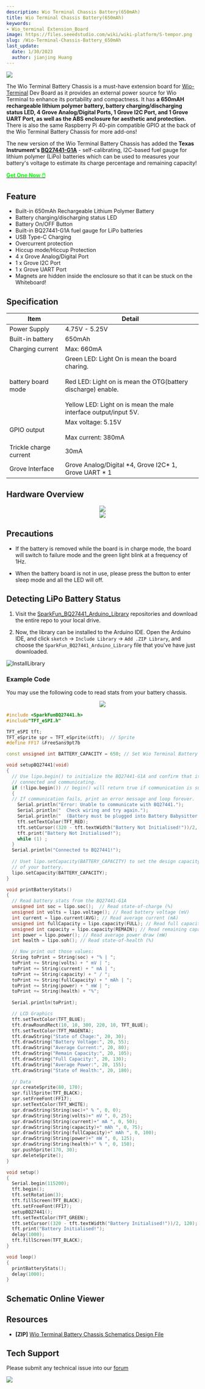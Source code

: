 ```yaml
---
description: Wio Terminal Chassis Battery(650mAh)
title: Wio Terminal Chassis Battery(650mAh)
keywords:
- Wio_terminal Extension_Board
image: https://files.seeedstudio.com/wiki/wiki-platform/S-tempor.png
slug: /Wio-Terminal-Chassis-Battery_650mAh
last_update:
  date: 1/30/2023
  author: jianjing Huang
---
```


![](https://files.seeedstudio.com/wiki/Wio-Terminal-Battery-Chassis/img/45.png)

The Wio Terminal Battery Chassis is a must-have extension board for [Wio-Terminal](https://www.seeedstudio.com/Wio-Terminal-p-4509.html) Dev Board as it provides an external power source for Wio Terminal to enhance its portability and compactness. It has **a 650mAH rechargeable lithium polymer battery, battery charging/discharging status LED, 4 Grove Analog/Digital Ports, 1 Grove I2C Port, and 1 Grove UART Port, as well as the ABS enclosure for aesthetic and protection.** There is also the same Raspberry Pi 40-pin compatible GPIO at the back of the Wio Terminal Battery Chassis for more add-ons!

The new version of the Wio Terminal Battery Chassis has added the **Texas Instrument's [BQ27441-G1A](http://www.ti.com/product/BQ27441-G1)** - self-calibrating, I2C-based fuel gauge for lithium polymer (LiPo) batteries which can be used to measures your battery's voltage to estimate its charge percentage and remaining capacity!

<div class="get_one_now_container" style={{textAlign: 'center'}}>
    <a class="get_one_now_item" href="https://www.seeedstudio.com/Wio-Terminal-Chassis-Battery-650mAh-p-4756.html"><strong><span><font color={'FFFFFF'} size={"4"}> Get One Now 🖱️</font></span></strong>
    </a>
</div>

## **Feature**

- Built-in 650mAh Rechargeable Lithium Polymer Battery
- Battery charging/discharging status LED
- Battery On/OFF Button
- Built-in BQ27441-G1A fuel gauge for LiPo batteries
- USB Type-C Charging
- Overcurrent protection
- Hiccup mode/Hiccup Protection
- 4 x Grove Analog/Digital Port
- 1 x Grove I2C Port
- 1 x Grove UART Port
- Magnets are hidden inside the enclosure so that it can be stuck on the Whiteboard!

## **Specification**

<!-- <style type="text/css" xml="space"><!--
.tg  {border-collapse:collapse;border-spacing:0;}
.tg td{border-color:black;border-style:solid;border-width:1px;font-family:Arial, sans-serif;font-size:14px;
  overflow:hidden;padding:10px 5px;word-break:normal;}
.tg th{border-color:black;border-style:solid;border-width:1px;font-family:Arial, sans-serif;font-size:14px;
  font-weight:normal;overflow:hidden;padding:10px 5px;word-break:normal;}
.tg .tg-1wig{font-weight:bold;text-align:left;vertical-align:top}
.tg .tg-pu0z{background-color:#9b9b9b;border-color:inherit;font-weight:bold;text-align:left;vertical-align:top}
.tg .tg-fymr{border-color:inherit;font-weight:bold;text-align:left;vertical-align:top}
.tg .tg-0pky{border-color:inherit;text-align:left;vertical-align:top}
.tg .tg-0lax{text-align:left;vertical-align:top}
</style> -->

<table className="tg">
  <thead>
    <tr><th className="tg-pu0z">Item</th><th className="tg-pu0z">Detail</th></tr>
  </thead>
  <tbody>
    <tr>
      <td className="tg-fymr">Power Supply</td>
      <td className="tg-0pky">4.75V - 5.25V</td>
    </tr>
    <tr>
      <td className="tg-1wig">Built-in battery</td>
      <td className="tg-0lax">650mAh</td>
    </tr>
    <tr>
      <td className="tg-1wig">Charging current</td>
      <td className="tg-0lax">Max: 660mA</td>
    </tr>
    <tr>
      <td className="tg-1wig">battery board mode</td>
      <td className="tg-0lax">Green LED: Light On is mean the board charing.<br /><br />Red LED: Light on is mean the OTG(battery discharge) enable.<br /><br />Yellow LED: Light on is mean the male interface output/input 5V.</td>
    </tr>
    <tr>
      <td className="tg-1wig">GPIO output</td>
      <td className="tg-0lax">Max voltage: 5.15V <br /><br />Max current: 380mA</td>
    </tr>
    <tr>
      <td className="tg-1wig">Trickle charge current</td>
      <td className="tg-0lax">30mA</td>
    </tr>
    <tr>
      <td className="tg-1wig">Grove Interface</td>
      <td className="tg-0lax">Grove Analog/Digital *4, Grove I2C* 1, Grove UART * 1</td>
    </tr>
  </tbody>
</table>

## **Hardware Overview**

<div align="center"><img src="https://files.seeedstudio.com/wiki/Wio-Terminal-Battery-Chassis/img/WT-battery-front.jpg" /></div>

<div align="center"><img src="https://files.seeedstudio.com/wiki/Wio-Terminal-Battery-Chassis/img/new-pin.png"/></div>

## **Precautions**

- If the battery is removed while the board is in charge mode, the board will switch to failure mode and the green light blink at a frequency of 1Hz.

- When the battery board is not in use, please press the button to enter sleep mode and all the LED will off.

## **Detecting LiPo Battery Status**

1. Visit the [SparkFun_BQ27441_Arduino_Library](https://github.com/sparkfun/SparkFun_BQ27441_Arduino_Library) repositories and download the entire repo to your local drive.

2. Now, the library can be installed to the Arduino IDE. Open the Arduino IDE, and click `sketch` -> `Include Library` -> `Add .ZIP Library`, and choose the `SparkFun_BQ27441_Arduino_Library` file that you've have just downloaded.

![InstallLibrary](https://files.seeedstudio.com/wiki/Wio-Terminal/img/Xnip2019-11-21_15-50-13.jpg)

### **Example Code**

You may use the following code to read stats from your battery chassis.

<div align="center"><img src="https://files.seeedstudio.com/wiki/Wio-Terminal-Battery-Chassis/img/demo.gif"/></div>

```cpp
#include <SparkFunBQ27441.h>
#include"TFT_eSPI.h"

TFT_eSPI tft;
TFT_eSprite spr = TFT_eSprite(&tft);  // Sprite
#define FF17 &FreeSans9pt7b

const unsigned int BATTERY_CAPACITY = 650; // Set Wio Terminal Battery's Capacity 

void setupBQ27441(void)
{
  // Use lipo.begin() to initialize the BQ27441-G1A and confirm that it's
  // connected and communicating.
  if (!lipo.begin()) // begin() will return true if communication is successful
  {
  // If communication fails, print an error message and loop forever.
    Serial.println("Error: Unable to communicate with BQ27441.");
    Serial.println("  Check wiring and try again.");
    Serial.println("  (Battery must be plugged into Battery Babysitter!)");
    tft.setTextColor(TFT_RED);
    tft.setCursor((320 - tft.textWidth("Battery Not Initialised!"))/2, 120);
    tft.print("Battery Not Initialised!");
    while (1) ;
  }
  Serial.println("Connected to BQ27441!");
  
  // Uset lipo.setCapacity(BATTERY_CAPACITY) to set the design capacity
  // of your battery.
  lipo.setCapacity(BATTERY_CAPACITY);
}

void printBatteryStats()
{
  // Read battery stats from the BQ27441-G1A
  unsigned int soc = lipo.soc();  // Read state-of-charge (%)
  unsigned int volts = lipo.voltage(); // Read battery voltage (mV)
  int current = lipo.current(AVG); // Read average current (mA)
  unsigned int fullCapacity = lipo.capacity(FULL); // Read full capacity (mAh)
  unsigned int capacity = lipo.capacity(REMAIN); // Read remaining capacity (mAh)
  int power = lipo.power(); // Read average power draw (mW)
  int health = lipo.soh(); // Read state-of-health (%)

  // Now print out those values:
  String toPrint = String(soc) + "% | ";
  toPrint += String(volts) + " mV | ";
  toPrint += String(current) + " mA | ";
  toPrint += String(capacity) + " / ";
  toPrint += String(fullCapacity) + " mAh | ";
  toPrint += String(power) + " mW | ";
  toPrint += String(health) + "%";
  
  Serial.println(toPrint);

  // LCD Graphics
  tft.setTextColor(TFT_BLUE);
  tft.drawRoundRect(10, 10, 300, 220, 10, TFT_BLUE);
  tft.setTextColor(TFT_MAGENTA);
  tft.drawString("State of Chage:", 20, 30);
  tft.drawString("Battery Voltage:", 20, 55);
  tft.drawString("Average Current:", 20, 80);
  tft.drawString("Remain Capacity:", 20, 105);
  tft.drawString("Full Capacity:", 20, 130);
  tft.drawString("Average Power:", 20, 155);
  tft.drawString("State of Health:", 20, 180);
  
  // Data
  spr.createSprite(80, 170);
  spr.fillSprite(TFT_BLACK);
  spr.setFreeFont(FF17);
  spr.setTextColor(TFT_WHITE);
  spr.drawString(String(soc)+" % ", 0, 0);
  spr.drawString(String(volts)+" mV ", 0, 25);
  spr.drawString(String(current)+" mA ", 0, 50);
  spr.drawString(String(capacity)+" mAh ", 0, 75);
  spr.drawString(String(fullCapacity)+" mAh ", 0, 100);
  spr.drawString(String(power)+" mW ", 0, 125);
  spr.drawString(String(health)+" % ", 0, 150);
  spr.pushSprite(170, 30);
  spr.deleteSprite();
}

void setup()
{
  Serial.begin(115200);
  tft.begin();
  tft.setRotation(3);
  tft.fillScreen(TFT_BLACK);
  tft.setFreeFont(FF17); 
  setupBQ27441();
  tft.setTextColor(TFT_GREEN);
  tft.setCursor((320 - tft.textWidth("Battery Initialised!"))/2, 120);
  tft.print("Battery Initialised!");
  delay(1000);
  tft.fillScreen(TFT_BLACK);
}

void loop() 
{
  printBatteryStats();
  delay(1000);
}
```

## **Schematic Online Viewer**

<div className="altium-ecad-viewer" data-project-src="https://http://files.seeedstudio.com/wiki/Wio-Terminal-Battery-Chassis/res/Wio%20Terminal%20Chassis%20-%20Battery_SCH_NEW.ZIP" style={{borderRadius: '0px 0px 4px 4px', height: 500, borderStyle: 'solid', borderWidth: 1, borderColor: 'rgb(241, 241, 241)', overflow: 'hidden', maxWidth: 1280, maxHeight: 700, boxSizing: 'border-box'}}>
</div>

## **Resources**

- **[ZIP]** [Wio Terminal Battery Chassis Schematics Design File](https://files.seeedstudio.com/wiki/Wio-Terminal-Battery-Chassis/res/WioTerminal_battry_650mAh.rar)

## **Tech Support**

Please submit any technical issue into our [forum](https://forum.seeedstudio.com/)<br />
<p style={{textAlign: 'center'}}><a href="https://www.seeedstudio.com/act-4.html?utm_source=wiki&utm_medium=wikibanner&utm_campaign=newproducts" target="_blank"><img src="https://files.seeedstudio.com/wiki/Wiki_Banner/new_product.jpg" /></a></p>
